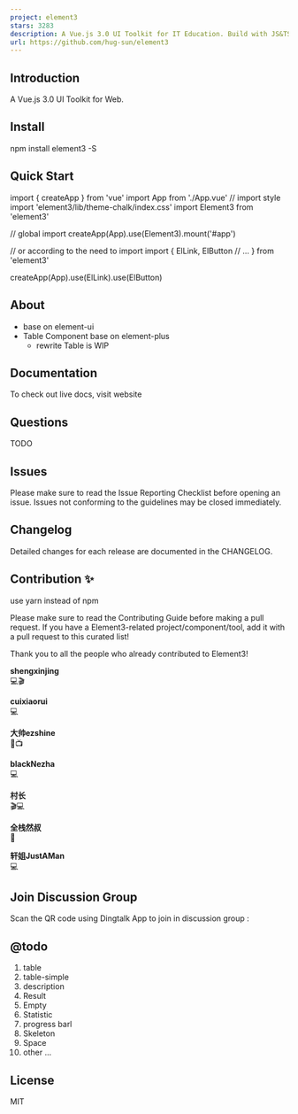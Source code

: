 ```yaml
---
project: element3
stars: 3283
description: A Vue.js 3.0 UI Toolkit for IT Education. Build with JS&TS
url: https://github.com/hug-sun/element3
---
```


Introduction
------------

A Vue.js 3.0 UI Toolkit for Web.

Install
-------

npm install element3 -S

Quick Start
-----------

import { createApp } from 'vue'
import App from './App.vue'
// import style
import 'element3/lib/theme-chalk/index.css'
import Element3 from 'element3'

// global import
createApp(App).use(Element3).mount('#app')

// or according to the need to import
import {
  ElLink,
  ElButton
  // ...
} from 'element3'

createApp(App).use(ElLink).use(ElButton)

About
-----

-   base on element-ui
-   Table Component base on element-plus
    -   rewrite Table is WIP

Documentation
-------------

To check out live docs, visit website

Questions
---------

TODO

Issues
------

Please make sure to read the Issue Reporting Checklist before opening an issue. Issues not conforming to the guidelines may be closed immediately.

Changelog
---------

Detailed changes for each release are documented in the CHANGELOG.

Contribution ✨
--------------

use yarn instead of npm

Please make sure to read the Contributing Guide before making a pull request. If you have a Element3-related project/component/tool, add it with a pull request to this curated list!

Thank you to all the people who already contributed to Element3!

  
**shengxinjing**  
💻🎬

  
**cuixiaorui**  
💻

  
**大帅ezshine**  
🧩📺

  
**blackNezha**  
💻

  
**村长**  
🎬💻

  
**全栈然叔**  
🚌

  
**轩姐JustAMan**  
💻

Join Discussion Group
---------------------

Scan the QR code using Dingtalk App to join in discussion group :

@todo
-----

1.  table
2.  table-simple
3.  description
4.  Result
5.  Empty
6.  Statistic
7.  progress barl
8.  Skeleton
9.  Space
10.  other ...

License
-------

MIT
